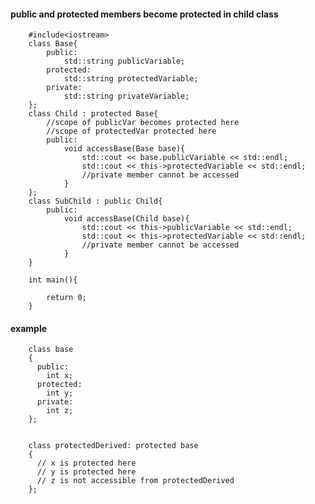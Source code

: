 #### public and protected members become protected in child class

        #include<iostream>
        class Base{
            public:
                std::string publicVariable;
            protected:
                std::string protectedVariable;
            private:
                std::string privateVariable;
        };
        class Child : protected Base{
            //scope of publicVar becomes protected here
            //scope of protectedVar protected here
            public:
                void accessBase(Base base){
                    std::cout << base.publicVariable << std::endl;
                    std::cout << this->protectedVariable << std::endl;
                    //private member cannot be accessed            
                }   
        };
        class SubChild : public Child{
            public:
                void accessBase(Child base){
                    std::cout << this->publicVariable << std::endl;
                    std::cout << this->protectedVariable << std::endl;
                    //private member cannot be accessed            
                }
        }

        int main(){       

            return 0;
        }
        
        
#### example 
        class base 
        {
          public:
            int x;
          protected:
            int y;
          private:
            int z;
        };


        class protectedDerived: protected base
        {
          // x is protected here
          // y is protected here
          // z is not accessible from protectedDerived
        };
